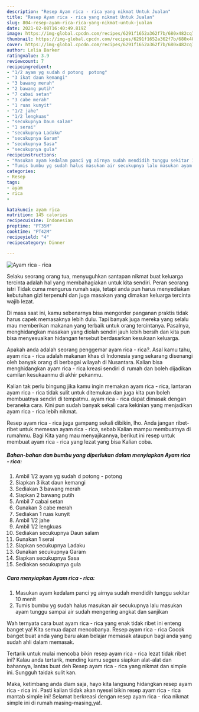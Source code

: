 ```yaml
---
description: "Resep Ayam rica - rica yang nikmat Untuk Jualan"
title: "Resep Ayam rica - rica yang nikmat Untuk Jualan"
slug: 804-resep-ayam-rica-rica-yang-nikmat-untuk-jualan
date: 2021-02-08T16:40:49.819Z
image: https://img-global.cpcdn.com/recipes/6291f1652a362f7b/680x482cq70/ayam-rica-rica-foto-resep-utama.jpg
thumbnail: https://img-global.cpcdn.com/recipes/6291f1652a362f7b/680x482cq70/ayam-rica-rica-foto-resep-utama.jpg
cover: https://img-global.cpcdn.com/recipes/6291f1652a362f7b/680x482cq70/ayam-rica-rica-foto-resep-utama.jpg
author: Lelia Barker
ratingvalue: 3.9
reviewcount: 7
recipeingredient:
- "1/2 ayam yg sudah d potong  potong"
- "3 ikat daun kemangi"
- "3 bawang merah"
- "2 bawang putih"
- "7 cabai setan"
- "3 cabe merah"
- "1 ruas kunyit"
- "1/2 jahe"
- "1/2 lengkuas"
- "secukupnya Daun salam"
- "1 serai"
- "secukupnya Ladaku"
- "secukupnya Garam"
- "secukupnya Sasa"
- "secukupnya gula"
recipeinstructions:
- "Masukan ayam kedalam panci yg airnya sudah mendidih tunggu sekitar 10 menit"
- "Tumis bumbu yg sudah halus masukan air secukupnya lalu masukan ayam tunggu sampai air sudah mengering angkat dan sanjikan"
categories:
- Resep
tags:
- ayam
- rica
- 

katakunci: ayam rica  
nutrition: 145 calories
recipecuisine: Indonesian
preptime: "PT35M"
cooktime: "PT42M"
recipeyield: "4"
recipecategory: Dinner

---
```



![Ayam rica - rica](https://img-global.cpcdn.com/recipes/6291f1652a362f7b/680x482cq70/ayam-rica-rica-foto-resep-utama.jpg)

Selaku seorang orang tua, menyuguhkan santapan nikmat buat keluarga tercinta adalah hal yang membahagiakan untuk kita sendiri. Peran seorang istri Tidak cuma mengurus rumah saja, tetapi anda pun harus menyediakan kebutuhan gizi terpenuhi dan juga masakan yang dimakan keluarga tercinta wajib lezat.

Di masa  saat ini, kamu sebenarnya bisa mengorder panganan praktis tidak harus capek memasaknya lebih dulu. Tapi banyak juga mereka yang selalu mau memberikan makanan yang terbaik untuk orang tercintanya. Pasalnya, menghidangkan masakan yang diolah sendiri jauh lebih bersih dan kita pun bisa menyesuaikan hidangan tersebut berdasarkan kesukaan keluarga. 



Apakah anda adalah seorang penggemar ayam rica - rica?. Asal kamu tahu, ayam rica - rica adalah makanan khas di Indonesia yang sekarang disenangi oleh banyak orang di berbagai wilayah di Nusantara. Kalian bisa menghidangkan ayam rica - rica kreasi sendiri di rumah dan boleh dijadikan camilan kesukaanmu di akhir pekanmu.

Kalian tak perlu bingung jika kamu ingin memakan ayam rica - rica, lantaran ayam rica - rica tidak sulit untuk ditemukan dan juga kita pun boleh membuatnya sendiri di tempatmu. ayam rica - rica dapat dimasak dengan beraneka cara. Kini pun sudah banyak sekali cara kekinian yang menjadikan ayam rica - rica lebih nikmat.

Resep ayam rica - rica juga gampang sekali dibikin, lho. Anda jangan ribet-ribet untuk memesan ayam rica - rica, sebab Kalian mampu membuatnya di rumahmu. Bagi Kita yang mau menyajikannya, berikut ini resep untuk membuat ayam rica - rica yang lezat yang bisa Kalian coba.

<!--inarticleads1-->

##### Bahan-bahan dan bumbu yang diperlukan dalam menyiapkan Ayam rica - rica:

1. Ambil 1/2 ayam yg sudah d potong - potong
1. Siapkan 3 ikat daun kemangi
1. Sediakan 3 bawang merah
1. Siapkan 2 bawang putih
1. Ambil 7 cabai setan
1. Gunakan 3 cabe merah
1. Sediakan 1 ruas kunyit
1. Ambil 1/2 jahe
1. Ambil 1/2 lengkuas
1. Sediakan secukupnya Daun salam
1. Gunakan 1 serai
1. Siapkan secukupnya Ladaku
1. Gunakan secukupnya Garam
1. Siapkan secukupnya Sasa
1. Sediakan secukupnya gula




<!--inarticleads2-->

##### Cara menyiapkan Ayam rica - rica:

1. Masukan ayam kedalam panci yg airnya sudah mendidih tunggu sekitar 10 menit
1. Tumis bumbu yg sudah halus masukan air secukupnya lalu masukan ayam tunggu sampai air sudah mengering angkat dan sanjikan




Wah ternyata cara buat ayam rica - rica yang enak tidak ribet ini enteng banget ya! Kita semua dapat mencobanya. Resep ayam rica - rica Cocok banget buat anda yang baru akan belajar memasak ataupun bagi anda yang sudah ahli dalam memasak.

Tertarik untuk mulai mencoba bikin resep ayam rica - rica lezat tidak ribet ini? Kalau anda tertarik, mending kamu segera siapkan alat-alat dan bahannya, lantas buat deh Resep ayam rica - rica yang nikmat dan simple ini. Sungguh taidak sulit kan. 

Maka, ketimbang anda diam saja, hayo kita langsung hidangkan resep ayam rica - rica ini. Pasti kalian tiidak akan nyesel bikin resep ayam rica - rica mantab simple ini! Selamat berkreasi dengan resep ayam rica - rica nikmat simple ini di rumah masing-masing,ya!.

